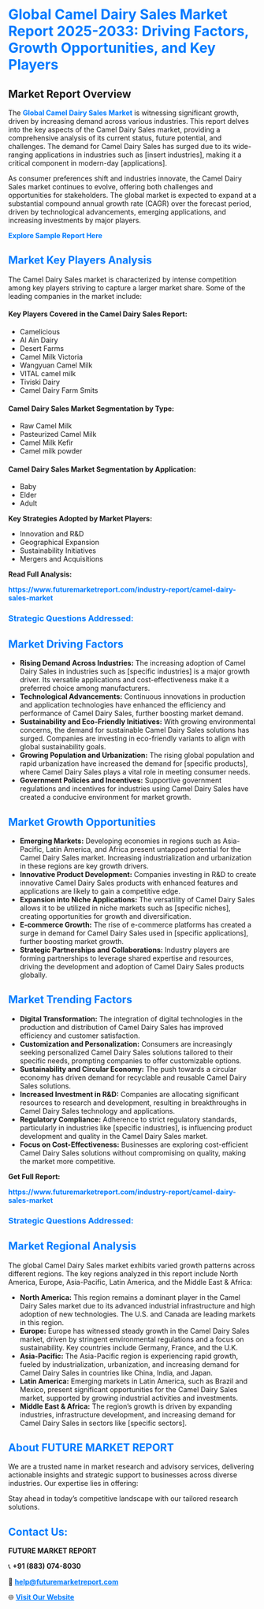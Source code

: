 <h1 style="color: #007BFF;">Global Camel Dairy Sales Market Report 2025-2033: Driving Factors, Growth Opportunities, and Key Players</h1>

<section id="overview">
<h2>Market Report Overview</h2>
<p>The <a href="https://www.futuremarketreport.com/industry-report/camel-dairy-sales-market" style="color: #007BFF; text-decoration: none;"><strong>Global Camel Dairy Sales Market</strong></a> is witnessing significant growth, driven by increasing demand across various industries. This report delves into the key aspects of the Camel Dairy Sales market, providing a comprehensive analysis of its current status, future potential, and challenges. The demand for Camel Dairy Sales has surged due to its wide-ranging applications in industries such as [insert industries], making it a critical component in modern-day [applications].</p>
<p>As consumer preferences shift and industries innovate, the Camel Dairy Sales market continues to evolve, offering both challenges and opportunities for stakeholders. The global market is expected to expand at a substantial compound annual growth rate (CAGR) over the forecast period, driven by technological advancements, emerging applications, and increasing investments by major players.</p>
</section>

<section id="overview">
<p><a href="https://www.futuremarketreport.com/request-sample/reportId=108818" style="color: #007BFF; text-decoration: none;"><strong>Explore Sample Report Here</strong></a></p>
</section>

<section id="key-players">
<h2 style="color: #007BFF;">Market Key Players Analysis</h2>
<p>The Camel Dairy Sales market is characterized by intense competition among key players striving to capture a larger market share. Some of the leading companies in the market include:</p>
<h4>Key Players Covered in the Camel Dairy Sales Report:</h4>
<ul><li>Camelicious</li><li>Al Ain Dairy</li><li>Desert Farms</li><li>Camel Milk Victoria</li><li>Wangyuan Camel Milk</li><li>VITAL camel milk</li><li>Tiviski Dairy</li><li>Camel Dairy Farm Smits</li></ul>
<h4>Camel Dairy Sales Market Segmentation by Type:</h4>
<ul><li>Raw Camel Milk</li><li>Pasteurized Camel Milk</li><li>Camel Milk Kefir</li><li>Camel milk powder</li></ul>

<h4>Camel Dairy Sales Market Segmentation by Application:</h4>
<ul><li>Baby</li><li>Elder</li><li>Adult</li></ul>
<p><strong>Key Strategies Adopted by Market Players:</strong></p>
<ul>
<li>Innovation and R&D</li>
<li>Geographical Expansion</li>
<li>Sustainability Initiatives</li>
<li>Mergers and Acquisitions</li>
</ul>
</section>

<section>
<p><strong>Read Full Analysis: </strong></p><a href="https://www.futuremarketreport.com/industry-report/camel-dairy-sales-market" style="color: #007BFF; text-decoration: none;"><strong>https://www.futuremarketreport.com/industry-report/camel-dairy-sales-market</strong></a>
<h3 style="color: #007BFF;">Strategic Questions Addressed:</h3>
</section>

<section id="driving-factors">
<h2 style="color: #007BFF;">Market Driving Factors</h2>
<ul>
<li><strong>Rising Demand Across Industries:</strong> The increasing adoption of Camel Dairy Sales in industries such as [specific industries] is a major growth driver. Its versatile applications and cost-effectiveness make it a preferred choice among manufacturers.</li>
<li><strong>Technological Advancements:</strong> Continuous innovations in production and application technologies have enhanced the efficiency and performance of Camel Dairy Sales, further boosting market demand.</li>
<li><strong>Sustainability and Eco-Friendly Initiatives:</strong> With growing environmental concerns, the demand for sustainable Camel Dairy Sales solutions has surged. Companies are investing in eco-friendly variants to align with global sustainability goals.</li>
<li><strong>Growing Population and Urbanization:</strong> The rising global population and rapid urbanization have increased the demand for [specific products], where Camel Dairy Sales plays a vital role in meeting consumer needs.</li>
<li><strong>Government Policies and Incentives:</strong> Supportive government regulations and incentives for industries using Camel Dairy Sales have created a conducive environment for market growth.</li>
</ul>
</section>

<section id="growth-opportunities">
<h2 style="color: #007BFF;">Market Growth Opportunities</h2>
<ul>
<li><strong>Emerging Markets:</strong> Developing economies in regions such as Asia-Pacific, Latin America, and Africa present untapped potential for the Camel Dairy Sales market. Increasing industrialization and urbanization in these regions are key growth drivers.</li>
<li><strong>Innovative Product Development:</strong> Companies investing in R&D to create innovative Camel Dairy Sales products with enhanced features and applications are likely to gain a competitive edge.</li>
<li><strong>Expansion into Niche Applications:</strong> The versatility of Camel Dairy Sales allows it to be utilized in niche markets such as [specific niches], creating opportunities for growth and diversification.</li>
<li><strong>E-commerce Growth:</strong> The rise of e-commerce platforms has created a surge in demand for Camel Dairy Sales used in [specific applications], further boosting market growth.</li>
<li><strong>Strategic Partnerships and Collaborations:</strong> Industry players are forming partnerships to leverage shared expertise and resources, driving the development and adoption of Camel Dairy Sales products globally.</li>
</ul>
</section>

<section id="trending-factors">
<h2 style="color: #007BFF;">Market Trending Factors</h2>
<ul>
<li><strong>Digital Transformation:</strong> The integration of digital technologies in the production and distribution of Camel Dairy Sales has improved efficiency and customer satisfaction.</li>
<li><strong>Customization and Personalization:</strong> Consumers are increasingly seeking personalized Camel Dairy Sales solutions tailored to their specific needs, prompting companies to offer customizable options.</li>
<li><strong>Sustainability and Circular Economy:</strong> The push towards a circular economy has driven demand for recyclable and reusable Camel Dairy Sales solutions.</li>
<li><strong>Increased Investment in R&D:</strong> Companies are allocating significant resources to research and development, resulting in breakthroughs in Camel Dairy Sales technology and applications.</li>
<li><strong>Regulatory Compliance:</strong> Adherence to strict regulatory standards, particularly in industries like [specific industries], is influencing product development and quality in the Camel Dairy Sales market.</li>
<li><strong>Focus on Cost-Effectiveness:</strong> Businesses are exploring cost-efficient Camel Dairy Sales solutions without compromising on quality, making the market more competitive.</li>
</ul>
</section>

<section>
<p><strong>Get Full Report: </strong></p><a href="https://www.futuremarketreport.com/industry-report/camel-dairy-sales-market" style="color: #007BFF; text-decoration: none;"><strong>https://www.futuremarketreport.com/industry-report/camel-dairy-sales-market</strong></a>
<h3 style="color: #007BFF;">Strategic Questions Addressed:</h3>
</section>


<section id="regional-analysis">
<h2 style="color: #007BFF;">Market Regional Analysis</h2>
<p>The global Camel Dairy Sales market exhibits varied growth patterns across different regions. The key regions analyzed in this report include North America, Europe, Asia-Pacific, Latin America, and the Middle East & Africa:</p>
<ul>
<li><strong>North America:</strong> This region remains a dominant player in the Camel Dairy Sales market due to its advanced industrial infrastructure and high adoption of new technologies. The U.S. and Canada are leading markets in this region.</li>
<li><strong>Europe:</strong> Europe has witnessed steady growth in the Camel Dairy Sales market, driven by stringent environmental regulations and a focus on sustainability. Key countries include Germany, France, and the U.K.</li>
<li><strong>Asia-Pacific:</strong> The Asia-Pacific region is experiencing rapid growth, fueled by industrialization, urbanization, and increasing demand for Camel Dairy Sales in countries like China, India, and Japan.</li>
<li><strong>Latin America:</strong> Emerging markets in Latin America, such as Brazil and Mexico, present significant opportunities for the Camel Dairy Sales market, supported by growing industrial activities and investments.</li>
<li><strong>Middle East & Africa:</strong> The region’s growth is driven by expanding industries, infrastructure development, and increasing demand for Camel Dairy Sales in sectors like [specific sectors].</li>
</ul>
</section>

<footer>
<h2 style="color: #007BFF;">About FUTURE MARKET REPORT</h2>
<p>We are a trusted name in market research and advisory services, delivering actionable insights and strategic support to businesses across diverse industries. Our expertise lies in offering:</p>

<p>Stay ahead in today’s competitive landscape with our tailored research solutions.</p>

<h2 style="color: #007BFF;">Contact Us:</h2>
<p><strong>FUTURE MARKET REPORT</strong></p>
<p>📞 <strong>+91 (883) 074-8030</strong></p>
<p>📧 <strong><a href="mailto:help@futuremarketreport.com" style="color: #007BFF;">help@futuremarketreport.com</a></strong></p>
<p>🌐 <strong><a href="https://www.futuremarketreport.com/" style="color: #007BFF;">Visit Our Website</a></strong></p>
</footer>